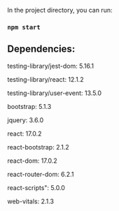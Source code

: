 In the project directory, you can run:

### `npm start`

<h2>Dependencies: </h2>
    <p>testing-library/jest-dom: 5.16.1</p>
    <p>testing-library/react: 12.1.2</p>
    <p>testing-library/user-event: 13.5.0</p>
    <p>bootstrap: 5.1.3</p>
    <p>jquery: 3.6.0</p>
    <p>react: 17.0.2</p>
    <p>react-bootstrap: 2.1.2</p>
    <p>react-dom: 17.0.2</p>
    <p>react-router-dom: 6.2.1</p>
    <p>react-scripts": 5.0.0</p>
    <p>web-vitals: 2.1.3</p>
